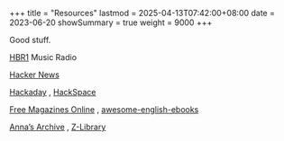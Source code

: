 +++
title       = "Resources"
lastmod     = 2025-04-13T07:42:00+08:00
date        = 2023-06-20
showSummary = true
weight      = 9000
+++

Good stuff.

<!--more-->

[HBR1](http://www.hbr1.com/) Music Radio

[Hacker News](https://news.ycombinator.com/)

[Hackaday](https://hackaday.com/)
, [HackSpace](https://hackspace.raspberrypi.com/)

[Free Magazines Online](https://freemagazines.top/)
, [awesome-english-ebooks](https://github.com/hehonghui/awesome-english-ebooks)

[Anna’s Archive](https://annas-archive.org/)
, [Z-Library](https://en.wikipedia.org/wiki/Z-Library)

